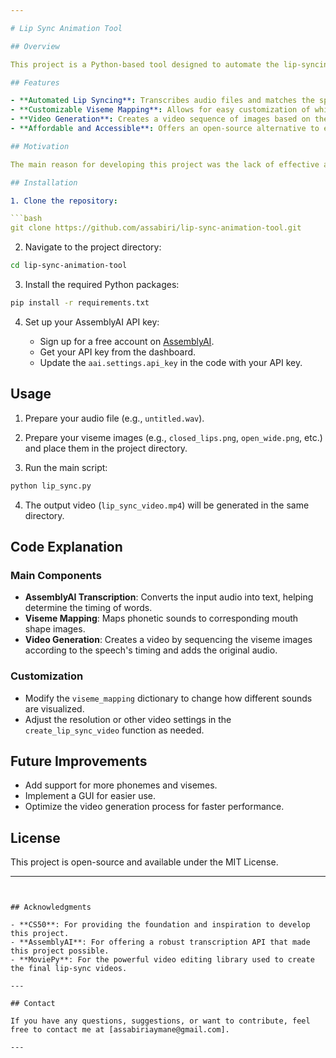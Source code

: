 ```yaml
---

# Lip Sync Animation Tool

## Overview

This project is a Python-based tool designed to automate the lip-syncing process for animations. It uses AssemblyAI for speech transcription and MoviePy to generate synchronized lip movement videos based on audio input. The project was developed as a final project for CS50, inspired by the need for a more accessible and affordable lip sync solution than those offered by existing tools like Adobe Animate.

## Features

- **Automated Lip Syncing**: Transcribes audio files and matches the speech to appropriate mouth shapes (visemes).
- **Customizable Viseme Mapping**: Allows for easy customization of which mouth shapes correspond to different sounds.
- **Video Generation**: Creates a video sequence of images based on the timing of the speech, which is then synchronized with the original audio.
- **Affordable and Accessible**: Offers an open-source alternative to expensive animation tools.

## Motivation

The main reason for developing this project was the lack of effective and affordable lip-syncing tools for animation. While Adobe Animate provides some functionality, it’s not always reliable and can be quite expensive. This project aims to fill that gap by providing a simple, yet powerful, solution for animators.

## Installation

1. Clone the repository:

```bash
git clone https://github.com/assabiri/lip-sync-animation-tool.git
```

2. Navigate to the project directory:

```bash
cd lip-sync-animation-tool
```

3. Install the required Python packages:

```bash
pip install -r requirements.txt
```

4. Set up your AssemblyAI API key:

   - Sign up for a free account on [AssemblyAI](https://www.assemblyai.com/).
   - Get your API key from the dashboard.
   - Update the `aai.settings.api_key` in the code with your API key.

## Usage

1. Prepare your audio file (e.g., `untitled.wav`).

2. Prepare your viseme images (e.g., `closed_lips.png`, `open_wide.png`, etc.) and place them in the project directory.

3. Run the main script:

```bash
python lip_sync.py
```

4. The output video (`lip_sync_video.mp4`) will be generated in the same directory.

## Code Explanation

### Main Components

- **AssemblyAI Transcription**: Converts the input audio into text, helping determine the timing of words.
- **Viseme Mapping**: Maps phonetic sounds to corresponding mouth shape images.
- **Video Generation**: Creates a video by sequencing the viseme images according to the speech's timing and adds the original audio.

### Customization

- Modify the `viseme_mapping` dictionary to change how different sounds are visualized.
- Adjust the resolution or other video settings in the `create_lip_sync_video` function as needed.

## Future Improvements

- Add support for more phonemes and visemes.
- Implement a GUI for easier use.
- Optimize the video generation process for faster performance.

## License

This project is open-source and available under the MIT License.

---
```


## Acknowledgments

- **CS50**: For providing the foundation and inspiration to develop this project.
- **AssemblyAI**: For offering a robust transcription API that made this project possible.
- **MoviePy**: For the powerful video editing library used to create the final lip-sync videos.

---

## Contact

If you have any questions, suggestions, or want to contribute, feel free to contact me at [assabiriaymane@gmail.com].

---